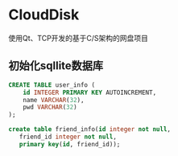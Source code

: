 # CloudDisk
使用Qt、TCP开发的基于C/S架构的网盘项目

## 初始化sqllite数据库
```sql
CREATE TABLE user_info (
    id INTEGER PRIMARY KEY AUTOINCREMENT,
    name VARCHAR(32),
    pwd VARCHAR(32)
);

create table friend_info(id integer not null,
   friend_id integer not null,
   primary key(id, friend_id));
```
